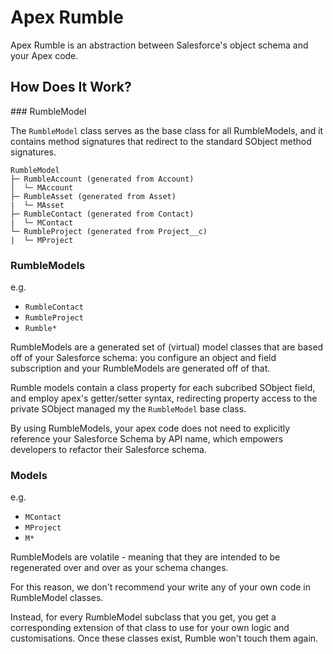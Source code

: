 # Apex Rumble

Apex Rumble is an abstraction between Salesforce's object schema and your Apex code.

## How Does It Work?

<aspirational>
### RumbleModel

The `RumbleModel` class serves as the base class for all RumbleModels, and it contains method signatures that redirect to the standard SObject method signatures.

```
RumbleModel
├─ RumbleAccount (generated from Account)
│  └─ MAccount
├─ RumbleAsset (generated from Asset)
|  └─ MAsset
├─ RumbleContact (generated from Contact)
|  └─ MContact
└─ RumbleProject (generated from Project__c)
|  └─ MProject
```

### RumbleModels

e.g.
- `RumbleContact`
- `RumbleProject`
- `Rumble*`

RumbleModels are a generated set of (virtual) model classes that are based off of your Salesforce schema: you configure an object and field subscription and your RumbleModels are generated off of that.

Rumble models contain a class property for each subcribed SObject field, and employ apex's getter/setter syntax, redirecting property access to the private SObject managed my the `RumbleModel` base class.

By using RumbleModels, your apex code does not need to explicitly reference your Salesforce Schema by API name, which empowers developers to refactor their Salesforce schema.

### Models

e.g.
- `MContact`
- `MProject`
- `M*`

RumbleModels are volatile - meaning that they are intended to be regenerated over and over as your schema changes.

For this reason, we don't recommend your write any of your own code in RumbleModel classes.

Instead, for every RumbleModel subclass that you get, you get a corresponding extension of that class to use for your own logic and customisations. Once these classes exist, Rumble won't touch them again.
</aspirational>
